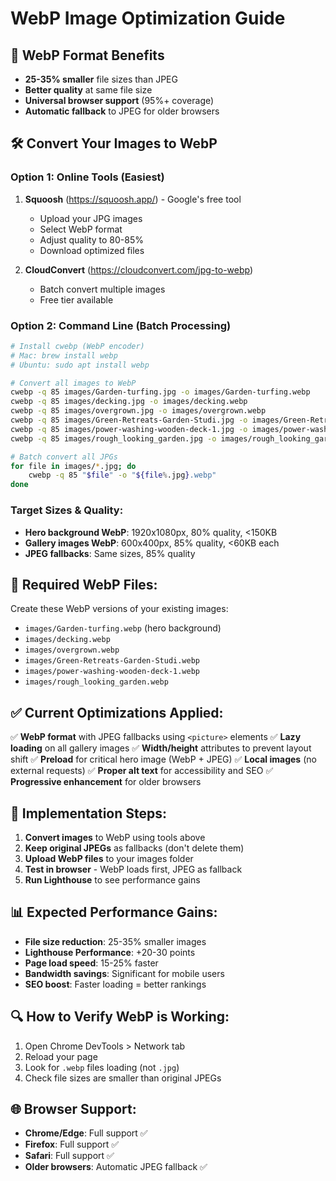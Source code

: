 # WebP Image Optimization Guide

## 🚀 WebP Format Benefits
- **25-35% smaller** file sizes than JPEG
- **Better quality** at same file size
- **Universal browser support** (95%+ coverage)
- **Automatic fallback** to JPEG for older browsers

## 🛠️ Convert Your Images to WebP

### Option 1: Online Tools (Easiest)
1. **Squoosh** (https://squoosh.app/) - Google's free tool
   - Upload your JPG images
   - Select WebP format
   - Adjust quality to 80-85%
   - Download optimized files

2. **CloudConvert** (https://cloudconvert.com/jpg-to-webp)
   - Batch convert multiple images
   - Free tier available

### Option 2: Command Line (Batch Processing)
```bash
# Install cwebp (WebP encoder)
# Mac: brew install webp
# Ubuntu: sudo apt install webp

# Convert all images to WebP
cwebp -q 85 images/Garden-turfing.jpg -o images/Garden-turfing.webp
cwebp -q 85 images/decking.jpg -o images/decking.webp
cwebp -q 85 images/overgrown.jpg -o images/overgrown.webp
cwebp -q 85 images/Green-Retreats-Garden-Studi.jpg -o images/Green-Retreats-Garden-Studi.webp
cwebp -q 85 images/power-washing-wooden-deck-1.jpg -o images/power-washing-wooden-deck-1.webp
cwebp -q 85 images/rough_looking_garden.jpg -o images/rough_looking_garden.webp

# Batch convert all JPGs
for file in images/*.jpg; do
    cwebp -q 85 "$file" -o "${file%.jpg}.webp"
done
```

### Target Sizes & Quality:
- **Hero background WebP**: 1920x1080px, 80% quality, <150KB
- **Gallery images WebP**: 600x400px, 85% quality, <60KB each
- **JPEG fallbacks**: Same sizes, 85% quality

## 📁 Required WebP Files:
Create these WebP versions of your existing images:
- `images/Garden-turfing.webp` (hero background)
- `images/decking.webp`
- `images/overgrown.webp`
- `images/Green-Retreats-Garden-Studi.webp`
- `images/power-washing-wooden-deck-1.webp`
- `images/rough_looking_garden.webp`

## ✅ Current Optimizations Applied:
✅ **WebP format** with JPEG fallbacks using `<picture>` elements
✅ **Lazy loading** on all gallery images
✅ **Width/height** attributes to prevent layout shift
✅ **Preload** for critical hero image (WebP + JPEG)
✅ **Local images** (no external requests)
✅ **Proper alt text** for accessibility and SEO
✅ **Progressive enhancement** for older browsers

## 🎯 Implementation Steps:
1. **Convert images** to WebP using tools above
2. **Keep original JPEGs** as fallbacks (don't delete them)
3. **Upload WebP files** to your images folder
4. **Test in browser** - WebP loads first, JPEG as fallback
5. **Run Lighthouse** to see performance gains

## 📊 Expected Performance Gains:
- **File size reduction**: 25-35% smaller images
- **Lighthouse Performance**: +20-30 points
- **Page load speed**: 15-25% faster
- **Bandwidth savings**: Significant for mobile users
- **SEO boost**: Faster loading = better rankings

## 🔍 How to Verify WebP is Working:
1. Open Chrome DevTools > Network tab
2. Reload your page
3. Look for `.webp` files loading (not `.jpg`)
4. Check file sizes are smaller than original JPEGs

## 🌐 Browser Support:
- **Chrome/Edge**: Full support ✅
- **Firefox**: Full support ✅  
- **Safari**: Full support ✅
- **Older browsers**: Automatic JPEG fallback ✅